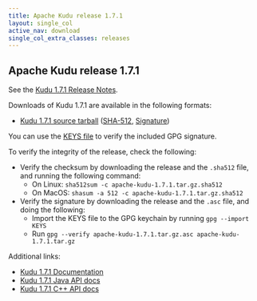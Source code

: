```yaml
---
title: Apache Kudu release 1.7.1
layout: single_col
active_nav: download
single_col_extra_classes: releases
---
```


<!--

Licensed to the Apache Software Foundation (ASF) under one
or more contributor license agreements.  See the NOTICE file
distributed with this work for additional information
regarding copyright ownership.  The ASF licenses this file
to you under the Apache License, Version 2.0 (the
"License"); you may not use this file except in compliance
with the License.  You may obtain a copy of the License at

  http://www.apache.org/licenses/LICENSE-2.0

Unless required by applicable law or agreed to in writing,
software distributed under the License is distributed on an
"AS IS" BASIS, WITHOUT WARRANTIES OR CONDITIONS OF ANY
KIND, either express or implied.  See the License for the
specific language governing permissions and limitations
under the License.

-->

## Apache Kudu release 1.7.1

See the [Kudu 1.7.1 Release Notes](docs/release_notes.html).

Downloads of Kudu 1.7.1 are available in the following formats:

* [Kudu 1.7.1 source tarball](http://www.apache.org/closer.cgi?filename=kudu/1.7.1/apache-kudu-1.7.1.tar.gz)
  ([SHA-512](https://archive.apache.org/dist/kudu/1.7.1/apache-kudu-1.7.1.tar.gz.sha512),
  [Signature](https://archive.apache.org/dist/kudu/1.7.1/apache-kudu-1.7.1.tar.gz.asc))

You can use the [KEYS file](https://www.apache.org/dist/kudu/KEYS) to verify the included GPG signature.

To verify the integrity of the release, check the following:

* Verify the checksum by downloading the release and the `.sha512` file, and
  running the following command:
    * On Linux: `sha512sum -c apache-kudu-1.7.1.tar.gz.sha512`
    * On MacOS: `shasum -a 512 -c apache-kudu-1.7.1.tar.gz.sha512`
* Verify the signature by downloading the release and the `.asc` file, and
  doing the following:
    * Import the KEYS file to the GPG keychain by running `gpg --import KEYS`
    * Run `gpg --verify apache-kudu-1.7.1.tar.gz.asc apache-kudu-1.7.1.tar.gz`

Additional links:

* [Kudu 1.7.1 Documentation](docs/)
* [Kudu 1.7.1 Java API docs](apidocs/)
* [Kudu 1.7.1 C++ API docs](cpp-client-api/)

